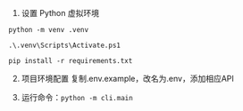 1. 设置 Python 虚拟环境
```
python -m venv .venv

.\.venv\Scripts\Activate.ps1

pip install -r requirements.txt
```

2. 项目环境配置
复制.env.example，改名为.env，添加相应API

3. 运行命令：`python -m cli.main`